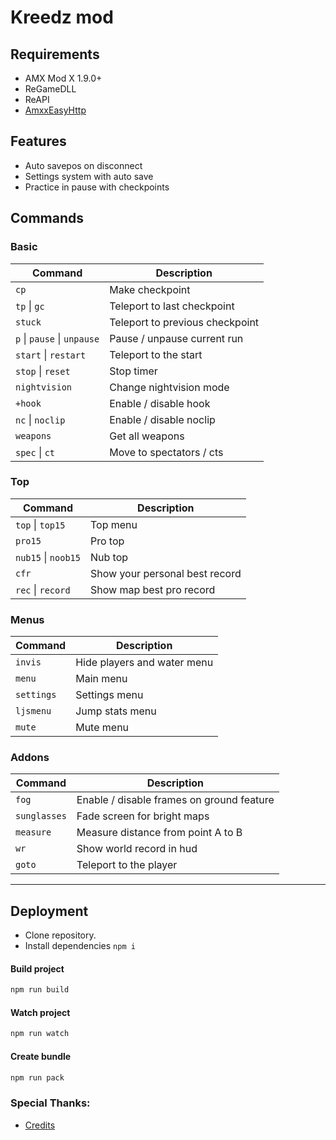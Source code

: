 # Kreedz mod

## Requirements
- AMX Mod X 1.9.0+
- ReGameDLL
- ReAPI
- [AmxxEasyHttp](https://github.com/Next21Team/AmxxEasyHttp/releases)

## Features
- Auto savepos on disconnect
- Settings system with auto save
- Practice in pause with checkpoints

## Commands
### Basic
| Command  | Description |
| --- | --- |
| `cp` | Make checkpoint |
| `tp` \| `gc` | Teleport to last checkpoint |
| `stuck` | Teleport to previous checkpoint |
| `p` \| `pause` \| `unpause` | Pause / unpause current run |
| `start` \| `restart` | Teleport to the start |
| `stop` \| `reset` | Stop timer |
| `nightvision` | Change nightvision mode |
| `+hook` | Enable / disable hook |
| `nc` \| `noclip` | Enable / disable noclip |
| `weapons` | Get all weapons |
| `spec` \| `ct` | Move to spectators / cts |

### Top
| Command  | Description |
| --- | --- |
| `top` \| `top15` | Top menu |
| `pro15` | Pro top |
| `nub15` \| `noob15` | Nub top |
| `cfr` | Show your personal best record |
| `rec` \| `record` | Show map best pro record |

### Menus
| Command  | Description |
| --- | --- |
| `invis` | Hide players and water menu |
| `menu` | Main menu |
| `settings` | Settings menu |
| `ljsmenu` | Jump stats menu |
| `mute` | Mute menu |

### Addons
| Command  | Description |
| --- | --- |
| `fog` | Enable / disable frames on ground feature |
| `sunglasses` | Fade screen for bright maps |
| `measure` | Measure distance from point A to B |
| `wr` | Show world record in hud |
| `goto` | Teleport to the player |
---

## Deployment
- Clone repository.
- Install dependencies `npm i`

#### Build project

```bash
npm run build
```

#### Watch project

```bash
npm run watch
```

#### Create bundle

```bash
npm run pack
```

### Special Thanks:
- [Credits](./CREDITS.md)
